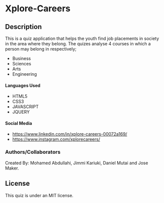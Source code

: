 # Xplore-Careers
## Description
This is a quiz application that helps the youth find job placements in society in the area where they belong. The quizes analyse 4 courses in which a person may belong in respectively;
* Business
* Sciences
* Arts
* Engineering


#### Languages Used
* HTML5
* CSS3
* JAVASCRIPT
* JQUERY

#### Social Media
* https://www.linkedin.com/in/xplore-careers-00072a169/
* https://www.instagram.com/xplorecareers/

### Authors/Collaborators

Created By: Mohamed Abdullahi, Jimmi Kariuki, Daniel Mutai and Jose Maker.

## License
This quiz is under an MIT license.
